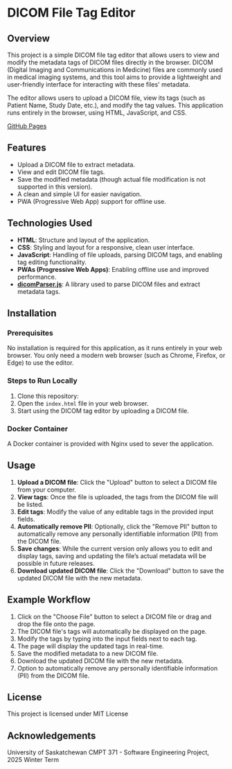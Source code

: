 # DICOM File Tag Editor

## Overview

This project is a simple DICOM file tag editor that allows users to view and
modify the metadata tags of DICOM files directly in the browser. DICOM (Digital
Imaging and Communications in Medicine) files are commonly used in medical
imaging systems, and this tool aims to provide a lightweight and user-friendly
interface for interacting with these files' metadata.

The editor allows users to upload a DICOM file, view its tags (such as Patient
Name, Study Date, etc.), and modify the tag values. This application runs
entirely in the browser, using HTML, JavaScript, and CSS.

[GitHub Pages](https://universityofsaskatchewancmpt371.github.io/term-project-2025-team-2/)

## Features

- Upload a DICOM file to extract metadata.
- View and edit DICOM file tags.
- Save the modified metadata (though actual file modification is not supported
  in this version).
- A clean and simple UI for easier navigation.
- PWA (Progressive Web App) support for offline use.

## Technologies Used

- **HTML**: Structure and layout of the application.
- **CSS**: Styling and layout for a responsive, clean user interface.
- **JavaScript**: Handling of file uploads, parsing DICOM tags, and enabling tag
  editing functionality.
- **PWAs (Progressive Web Apps)**: Enabling offline use and improved
  performance.
- **[dicomParser.js](https://github.com/cornerstonejs/dicomParser)**: A library
  used to parse DICOM files and extract metadata tags.

## Installation

### Prerequisites

No installation is required for this application, as it runs entirely in your
web browser. You only need a modern web browser (such as Chrome, Firefox, or
Edge) to use the editor.

### Steps to Run Locally

1. Clone this repository:
2. Open the `index.html` file in your web browser.
3. Start using the DICOM tag editor by uploading a DICOM file.

### Docker Container

A Docker container is provided with Nginx used to sever the application.

## Usage

1. **Upload a DICOM file**: Click the "Upload" button to select a DICOM file
   from your computer.
2. **View tags**: Once the file is uploaded, the tags from the DICOM file will
   be listed.
3. **Edit tags**: Modify the value of any editable tags in the provided input
   fields.
4. **Automatically remove PII**: Optionally, click the "Remove PII" button to
   automatically remove any personally identifiable information (PII) from the
   DICOM file.
5. **Save changes**: While the current version only allows you to edit and
   display tags, saving and updating the file’s actual metadata will be possible
   in future releases.
6. **Download updated DICOM file**: Click the "Download" button to save the
   updated DICOM file with the new metadata.

## Example Workflow

1. Click on the "Choose File" button to select a DICOM file or drag and drop the
   file onto the page.
2. The DICOM file's tags will automatically be displayed on the page.
3. Modify the tags by typing into the input fields next to each tag.
4. The page will display the updated tags in real-time.
5. Save the modified metadata to a new DICOM file.
6. Download the updated DICOM file with the new metadata.
7. Option to automatically remove any personally identifiable information (PII)
   from the DICOM file.

## License

This project is licensed under MIT License

## Acknowledgements

University of Saskatchewan CMPT 371 - Software Engineering Project, 2025 Winter
Term
